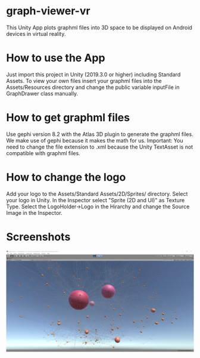 # graph-viewer-vr
This Unity App plots graphml files into 3D space to be displayed on Android devices 
in virtual reality.

# How to use the App
Just import this project in Unity (2019.3.0 or higher) including Standard Assets. To 
view your own files insert your graphml files into the Assets/Resources directory and
change the public variable inputFile in GraphDrawer class manually. 

# How to get graphml files
Use gephi version 8.2 with the Atlas 3D plugin to generate the graphml files. We make 
use of gephi because it makes the math for us. 
Important: You need to change the file extension to .xml because the Unity TextAsset 
is not compatible with graphml files.

# How to change the logo
Add your logo to the Assets/Standard Assets/2D/Sprites/ directory. Select your logo 
in Unity. In the Inspector select "Sprite (2D and UI)" as Texture Type. 
Select the LogoHolder->Logo in the Hirarchy and change the Source Image in the Inspector.

# Screenshots
![screenshot](/Images/screenshot_01.png?raw=true "screenshot 1")
